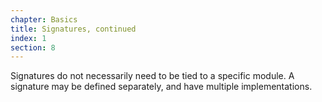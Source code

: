 ```yaml
---
chapter: Basics
title: Signatures, continued
index: 1
section: 8
---
```

Signatures do not necessarily need to be tied to a specific module. A signature may be defined separately, and have multiple implementations.
